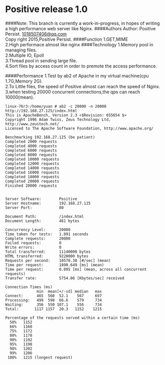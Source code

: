 Positive release 1.0
==
####Note: 
This branch is currently a work-in-progress, in hopes of writing a high performance 
web server like Nginx.
####Authors
Author: Positive Persist. 1018507406@qq.com<br/>
Copy right 2015,Positive Persist.
####Function
1.GET,MIME<br/>
2.High performace almost like nginx
####Technology
1.Memory pool in managing files.<br/>
2.Multiple IO, Epoll<br/>
3.Thread pool in sending large file.<br/>
4.Sort files by access count in order to premote the access performance.

####Performance
1.Test by ab2 of Apache in my virtual machine(cpu 1.7G,Memory 2G).</br>
2.To Little files, the speed of Positive almost can reach the speed of Nginx.</br>
3.when testing 20000 concurrent connections,the qps can reach 10000(mean).
```
linux-76r3:/home/yuan # ab2 -c 20000 -n 20000 http://192.168.27.125/index.html
This is ApacheBench, Version 2.3 <$Revision: 655654 $>
Copyright 1996 Adam Twiss, Zeus Technology Ltd, http://www.zeustech.net/
Licensed to The Apache Software Foundation, http://www.apache.org/

Benchmarking 192.168.27.125 (be patient)
Completed 2000 requests
Completed 4000 requests
Completed 6000 requests
Completed 8000 requests
Completed 10000 requests
Completed 12000 requests
Completed 14000 requests
Completed 16000 requests
Completed 18000 requests
Completed 20000 requests
Finished 20000 requests


Server Software:        Positive
Server Hostname:        192.168.27.125
Server Port:            80

Document Path:          /index.html
Document Length:        461 bytes

Concurrency Level:      20000
Time taken for tests:   1.891 seconds
Complete requests:      20000
Failed requests:        0
Write errors:           0
Total transferred:      11140000 bytes
HTML transferred:       9220000 bytes
Requests per second:    10578.38 [#/sec] (mean)
Time per request:       1890.649 [ms] (mean)
Time per request:       0.095 [ms] (mean, across all concurrent requests)
Transfer rate:          5754.06 [Kbytes/sec] received

Connection Times (ms)
              min  mean[+/-sd] median   max
Connect:      465  560  52.1    567     697
Processing:   499  598  66.6    579     734
Waiting:      356  550 107.1    556     734
Total:       1117 1157  20.3   1152    1215

Percentage of the requests served within a certain time (ms)
  50%   1152
  66%   1160
  75%   1172
  80%   1178
  90%   1192
  95%   1198
  98%   1202
  99%   1206
 100%   1215 (longest request)
```


